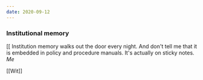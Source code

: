 ```yaml
---
date: 2020-09-12
---
```


### Institutional memory

[[ Institution memory walks out the door every night. And don't tell me that it is embedded in policy and procedure manuals. It's actually on sticky notes. *Me*

[[Wit]]

